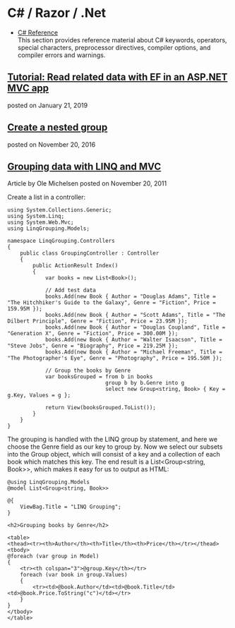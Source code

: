 # C\# / Razor / .Net

- [C# Reference](https://docs.microsoft.com/en-us/dotnet/csharp/language-reference/index)  
  This section provides reference material about C# keywords, operators, special characters, preprocessor directives, compiler options, and compiler errors and warnings.

## [Tutorial: Read related data with EF in an ASP.NET MVC app](https://docs.microsoft.com/en-us/aspnet/mvc/overview/getting-started/getting-started-with-ef-using-mvc/reading-related-data-with-the-entity-framework-in-an-asp-net-mvc-application)  
  posted on January 21, 2019  

## [Create a nested group](https://docs.microsoft.com/en-us/dotnet/csharp/linq/create-a-nested-group)  
  posted on November 20, 2016

## [Grouping data with LINQ and MVC](https://ole.michelsen.dk/blog/grouping-data-with-linq-and-mvc.html)  
  Article by Ole Michelsen posted on November 20, 2011  
  
  Create a list in a controller:  
  
  ```
  using System.Collections.Generic;
  using System.Linq;
  using System.Web.Mvc;
  using LinqGrouping.Models;
  
  namespace LinqGrouping.Controllers
  {
      public class GroupingController : Controller
      {
          public ActionResult Index()
          {
              var books = new List<Book>();
  
              // Add test data
              books.Add(new Book { Author = "Douglas Adams", Title = "The Hitchhiker's Guide to the Galaxy", Genre = "Fiction", Price = 159.95M });
              books.Add(new Book { Author = "Scott Adams", Title = "The Dilbert Principle", Genre = "Fiction", Price = 23.95M });
              books.Add(new Book { Author = "Douglas Coupland", Title = "Generation X", Genre = "Fiction", Price = 300.00M });
              books.Add(new Book { Author = "Walter Isaacson", Title = "Steve Jobs", Genre = "Biography", Price = 219.25M });
              books.Add(new Book { Author = "Michael Freeman", Title = "The Photographer's Eye", Genre = "Photography", Price = 195.50M });
  
              // Group the books by Genre
              var booksGrouped = from b in books
                                 group b by b.Genre into g
                                 select new Group<string, Book> { Key = g.Key, Values = g };
  
              return View(booksGrouped.ToList());
          }
      }
  }
  ```  
  
  
  The grouping is handled with the LINQ group by statement, and here we choose the Genre field as our key to group by. Now we select our subsets into the Group object, which will consist of a key and a collection of each book which matches this key. The end result is a List<Group<string, Book>>, which makes it easy for us to output as HTML:  
  ```
  @using LinqGrouping.Models
  @model List<Group<string, Book>>
  
  @{
      ViewBag.Title = "LINQ Grouping";
  }
  
  <h2>Grouping books by Genre</h2>
  
  <table>
  <thead><tr><th>Author</th><th>Title</th><th>Price</th></tr></thead>
  <tbody>
  @foreach (var group in Model)
  {
      <tr><th colspan="3">@group.Key</th></tr>
      foreach (var book in group.Values)
      {
          <tr><td>@book.Author</td><td>@book.Title</td><td>@book.Price.ToString("c")</td></tr>
      }
  }
  </tbody>
  </table>
  ```  
  
